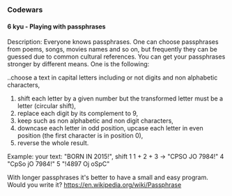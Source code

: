 ### Codewars
#### 6 kyu - Playing with passphrases

Description:
Everyone knows passphrases. One can choose passphrases from poems, songs, movies names and so on,
but frequently they can be guessed due to common cultural references.
You can get your passphrases stronger by different means.
One is the following:

..choose a text in capital letters including or not digits and non alphabetic characters,

1. shift each letter by a given number but the transformed letter must be a letter (circular shift),
2. replace each digit by its complement to 9,
3. keep such as non alphabetic and non digit characters,
4. downcase each letter in odd position, upcase each letter in even position (the first character is in position 0),
5. reverse the whole result.

Example:
your text: "BORN IN 2015!", shift 1
1 + 2 + 3 -> "CPSO JO 7984!"
4 "CpSo jO 7984!"
5 "!4897 Oj oSpC"

With longer passphrases it's better to have a small and easy program. Would you write it?
https://en.wikipedia.org/wiki/Passphrase
